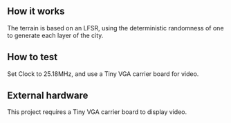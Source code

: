 <!---

This file is used to generate your project datasheet. Please fill in the information below and delete any unused
sections.

You can also include images in this folder and reference them in the markdown. Each image must be less than
512 kb in size, and the combined size of all images must be less than 1 MB.
-->

## How it works

The terrain is based on an LFSR, using the deterministic randomness of one to generate each layer of the city.

## How to test

Set Clock to 25.18MHz, and use a Tiny VGA carrier board for video.

## External hardware

This project requires a Tiny VGA carrier board to display video.
